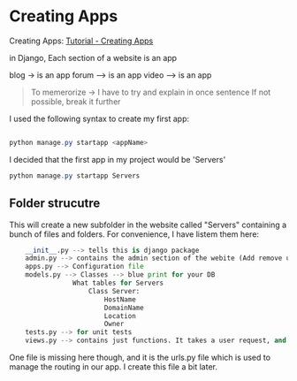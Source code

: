 # Creating Apps

Creating Apps:
[Tutorial - Creating Apps](https://www.youtube.com/watch?v=4saN7GZnawU&list=PL6gx4Cwl9DGBlmzzFcLgDhKTTfNLfX1IK&index=3)

in Django, Each section of a website is an app

blog -> is an app
forum --> is an app
video --> is an app

>To memerorize -> I have to try and explain in once sentence If not possible, break it further

I used the following syntax to create my first app:

```powershell

python manage.py startapp <appName>

```

I decided that the first app in my project would be 'Servers'

```powershell
python manage.py startapp Servers 
```

## Folder strucutre

This will create a new subfolder in the website called "Servers" containing a bunch of files and folders.
For convenience, I have listem them here:

```python
    __init__.py --> tells this is django package
    admin.py --> contains the admin section of the webite (Add remove users etc..)
    apps.py --> Configuration file
    models.py --> Classes --> blue print for your DB
                What tables for Servers
                    Class Server:
                        HostName
                        DomainName
                        Location
                        Owner
    tests.py --> for unit tests
    views.py --> contains just functions. It takes a user request, and gives a page back.

```

One file is missing here though, and it is the urls.py file which is used to manage the routing in our app.
I create this file a bit later.
